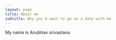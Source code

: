 ```yaml
---
layout: page
title: About me
subtitle: Why you'd want to go on a date with me
---
```


My name is Anubhav srivastava
